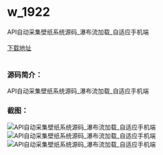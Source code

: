 # w_1922
API自动采集壁纸系统源码_瀑布流加载_自适应手机端
<br/></br>
[下载地址](https://www.uuid2.com/1922.html "下载地址")
<br/></br>
<h3>源码简介：</h3>
<p>API自动采集壁纸系统源码_瀑布流加载_自适应手机端<p>
<h3>截图：</h3>
<img src="https://www.uuid2.com/wp-content/uploads/img/202201/7205493927.png" alt="API自动采集壁纸系统源码_瀑布流加载_自适应手机端"><img src="https://www.uuid2.com/wp-content/uploads/img/202201/d2c5dff616.png" alt="API自动采集壁纸系统源码_瀑布流加载_自适应手机端"><img src="https://www.uuid2.com/wp-content/uploads/img/202201/83844d2352.png" alt="API自动采集壁纸系统源码_瀑布流加载_自适应手机端">
